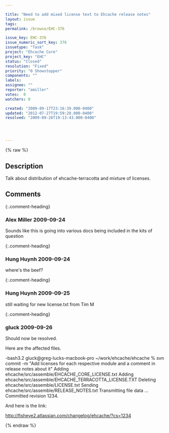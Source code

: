 ```yaml
---

title: "Need to add mixed license text to Ehcache release notes"
layout: issue
tags: 
permalink: /browse/EHC-376

issue_key: EHC-376
issue_numeric_sort_key: 376
issuetype: "Task"
project: "Ehcache Core"
project_key: "EHC"
status: "Closed"
resolution: "Fixed"
priority: "0 Showstopper"
components: ""
labels: 
assignee: ""
reporter: "amiller"
votes:  0
watchers: 0

created: "2009-09-17T23:16:39.000-0400"
updated: "2012-07-27T19:59:28.000-0400"
resolved: "2009-09-26T19:13:43.000-0400"




---
```


{% raw %}

## Description

<div markdown="1" class="description">

Talk about distribution of ehcache-terracotta and mixture of licenses.

</div>

## Comments


{:.comment-heading}
### **Alex Miller** <span class="date">2009-09-24</span>

<div markdown="1" class="comment">

Sounds like this is going into various docs being included in the kits of question

</div>


{:.comment-heading}
### **Hung Huynh** <span class="date">2009-09-24</span>

<div markdown="1" class="comment">

where's the beef?

</div>


{:.comment-heading}
### **Hung Huynh** <span class="date">2009-09-25</span>

<div markdown="1" class="comment">

still waiting for new license.txt from Tim M

</div>


{:.comment-heading}
### **gluck** <span class="date">2009-09-26</span>

<div markdown="1" class="comment">

Should now be resolved.

Here are the affected files.

-bash3.2 gluck@greg-lucks-macbook-pro ~/work/ehcache/ehcache % svn commit -m "Add licenses for each respective module and a comment in release notes about it"
Adding         ehcache/src/assemble/EHCACHE\_CORE\_LICENSE.txt
Adding         ehcache/src/assemble/EHCACHE\_TERRACOTTA\_LICENSE.TXT
Deleting       ehcache/src/assemble/LICENSE.txt
Sending        ehcache/src/assemble/RELEASE\_NOTES.txt
Transmitting file data ...
Committed revision 1234.

And here is the link:

http://fisheye2.atlassian.com/changelog/ehcache/?cs=1234

</div>



{% endraw %}
